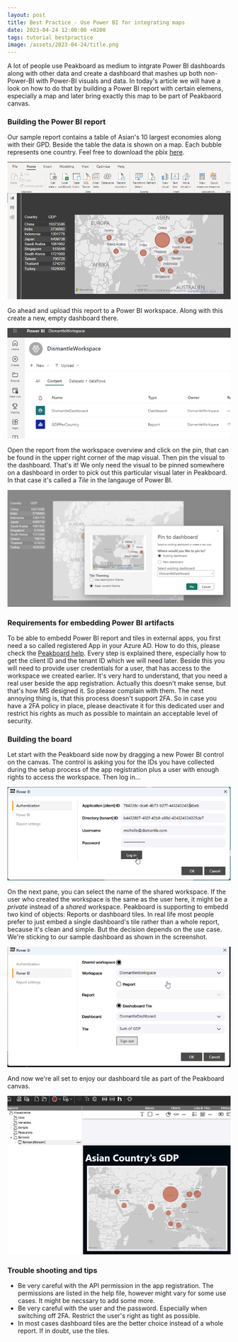 ```yaml
---
layout: post
title: Best Practice - Use Power BI for integrating maps
date: 2023-04-24 12:00:00 +0200
tags: tutorial bestpractice
image: /assets/2023-04-24/title.png
---
```

A lot of people use Peakboard as medium to intgrate Power BI dashboards along with other data and create a dashboard that mashes up both non-Power-BI with Power-BI visuals and data. In today's article we will have a look on how to do that by building a Power BI report with certain elemens, especially a map and later bring exactly this map to be part of Peakbaord canvas.

### Building the Power BI report

Our sample report contains a table of Asian's 10 largest economies along with their GPD. Beside the table the data is shown on a map. Each bubble represents one country. Feel free to download the pbix [here](/assets/2023-04-24/GDPPerCountry.pbix).

![image](/assets/2023-04-24/010.png)

Go ahead and upload this report to a Power BI workspace. Along with this create a new, empty dashboard there.

![image](/assets/2023-04-24/020.png)

Open the report from the workspace overview and click on the pin, that can be found in the upper right corner of the map visual. Then pin the visual to the dashboard. That's it! We only need the visual to be pinned somewhere on a dashboard in order to pick out this particular visual later in Peakboard. In that case it's called a _Tile_ in the langauge of Power BI.

![image](/assets/2023-04-24/025.png)

### Requirements for embedding Power BI artifacts

To be able to embedd Power BI report and tiles in external apps, you first need a so called registered App in your Azure AD. How to do this, please check the [Peakboard help](https://help.peakboard.com/controls/Extended/en-power-bi.html). Every step is explained there, especially how to get the client ID and the tenant ID which we will need later.
Beside this you will need to provide user credentials for a user, that has access to the workspace we created earlier.
It's very hard to understand, that you need a real user beside the app registration. Actually this doesn't make sense, but that's how MS designed it. So please complain with them. The next annoying thing is, that this process doesn't support 2FA. So in case you have a 2FA policy in place, please deactivate it for this dedicated user and restrict his rights as much as possible to maintain an acceptable level of security.

### Building the board

Let start with the Peakboard side now by dragging a new Power BI control on the canvas. The control is asking you for the IDs you have collected during the setup process of the app registration plus a user with enough rights to access the workspace. Then log in...

![image](/assets/2023-04-24/030.png)

On the next pane, you can select the name of the shared workspace. If the user who created the workspace is the same as the user here, it might be a _private_ instead of a _shared_ workspace. Peakboard is supporting to embedd two kind of objects: Reports or dashboard tiles. In real life most people prefer to just embed a single dashboard's tile rather than a whole report, because it's clean and simple. But the decision depends on the use case. We're sticking to our sample dashboard as shown in the screenshot.

![image](/assets/2023-04-24/040.png)

And now we're all set to enjoy our dashboard tile as part of the Peakboard canvas.

![image](/assets/2023-04-24/050.png)

### Trouble shooting and tips

- Be very careful with the API permission in the app registration. The permissions are listed in the help file, however might vary for some use cases. It might be necssary to add some more.
- Be very careful with the user and the password. Especially when switching off 2FA. Restrict the user's right as tight as possible.
- In most cases dashboard tiles are the better choice instead of a whole report. If in doubt, use the tiles.
